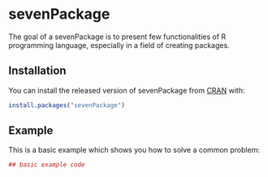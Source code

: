 
<!-- README.md is generated from README.Rmd. Please edit that file -->
sevenPackage
============

The goal of a sevenPackage is to present few functionalities of R programming language, especially in a field of creating packages.

Installation
------------

You can install the released version of sevenPackage from [CRAN](https://CRAN.R-project.org) with:

``` r
install.packages("sevenPackage")
```

Example
-------

This is a basic example which shows you how to solve a common problem:

``` r
## basic example code
```
